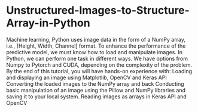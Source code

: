 # Unstructured-Images-to-Structure-Array-in-Python
Machine learning, Python uses image data in the form of a NumPy array, i.e., [Height, Width, Channel] format. To enhance the performance of the predictive model, we must know how to load and manipulate images. In Python, we can perform one task in different ways. We have options from Numpy to Pytorch and CUDA, depending on the complexity of the problem.  By the end of this tutorial, you will have hands-on experience with:  Loading and displaying an image using Matplotlib, OpenCV and Keras API Converting the loaded images to the NumPy array and back Conducting basic manipulation of an image using the Pillow and NumPy libraries and saving it to your local system. Reading images as arrays in Keras API and OpenCV
